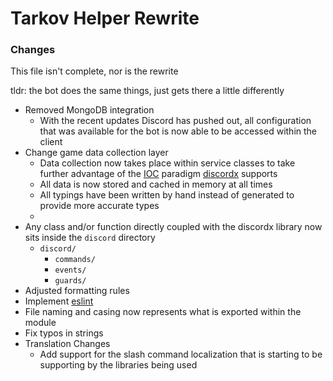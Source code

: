 # Tarkov Helper Rewrite

### Changes

This file isn't complete, nor is the rewrite

tldr: the bot does the same things, just gets there a little differently

- Removed MongoDB integration
    - With the recent updates Discord has pushed out, all configuration that was available for the bot is now able to be
      accessed within the client
- Change game data collection layer
    - Data collection now takes place within service classes to take further advantage of the [IOC](https://discord-ts.js.org/docs/general/dependencyInjection)
      paradigm [discordx](https://www.npmjs.com/package/discordx) supports
    - All data is now stored and cached in memory at all times
    - All typings have been written by hand instead of generated to provide more accurate types
    - 
- Any class and/or function directly coupled with the discordx library now sits inside the `discord` directory
    - `discord/`
        - `commands/`
        - `events/`
        - `guards/`
- Adjusted formatting rules
- Implement [eslint](https://www.npmjs.com/package/eslint)
- File naming and casing now represents what is exported within the module
- Fix typos in strings
- Translation Changes
  - Add support for the slash command localization that is starting to be supporting by the libraries being used